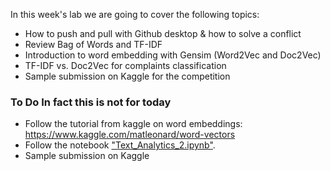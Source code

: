 
In this week's lab we are going to cover the following topics:
- How to push and pull with Github desktop & how to solve a conflict 
- Review Bag of Words and TF-IDF
- Introduction to word embedding with Gensim (Word2Vec and Doc2Vec)
- TF-IDF vs. Doc2Vec for complaints classification
- Sample submission on Kaggle for the competition 


### To Do In fact this is not for today 
- Follow the tutorial from kaggle on word embeddings: https://www.kaggle.com/matleonard/word-vectors
- Follow the notebook ["Text_Analytics_2.ipynb"](Text_Analytics_2.ipynb).
- Sample submission on Kaggle 
